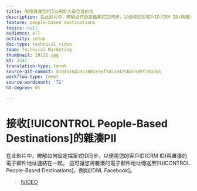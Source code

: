 ```yaml
---
title: 吸收雜湊型PII以用於人員型目的地
description: 在此影片中，瞭解如何設定檔案式ID同步，以便將您的客戶ID(CRM ID)與雜湊的電子郵件地址連結在一起。
feature: people-based destinations
topics: null
audience: all
activity: setup
doc-type: technical video
team: Technical Marketing
thumbnail: 29122.jpg
kt: 3341
translation-type: tm+mt
source-git-commit: d7d451683ac280ce3ef245384758b5989f28b265
workflow-type: tm+mt
source-wordcount: '72'
ht-degree: 0%

---
```



# 接收[!UICONTROL People-Based Destinations]的雜湊PII

在此影片中，瞭解如何設定檔案式ID同步，以便將您的客戶ID(CRM ID)與雜湊的電子郵件地址連結在一起。 這可讓您將雜湊的電子郵件地址傳送至[!UICONTROL People-Based Destinations]，例如[!DNL Facebook]。

>[!VIDEO](https://video.tv.adobe.com/v/29122/?quality=12)
